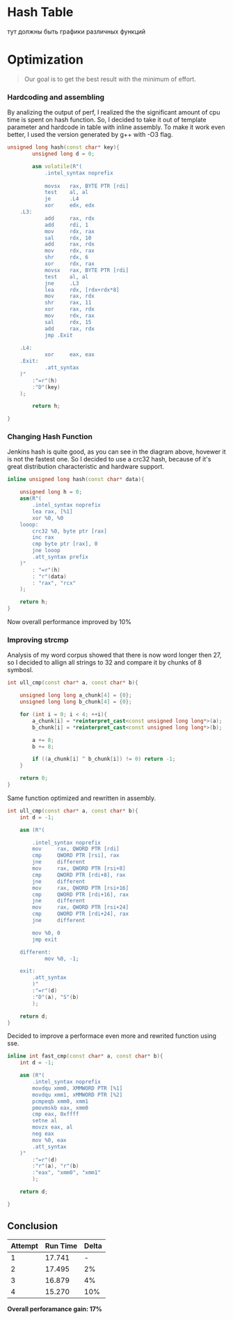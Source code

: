 # Hash Table
тут должны быть графики различных функций

# Optimization 
> Our goal is to get the best result with the minimum of effort.

### Hardcoding and assembling
By analizing the output of perf, I realized the the significant amount of cpu time is spent on hash function. So, I decided to take it out of template parameter and hardcode in table with inline assembly. To make it work even better, I used the version generated by g++ with -O3 flag.
```C++
unsigned long hash(const char* key){
        unsigned long d = 0;

        asm volatile(R"(
            .intel_syntax noprefix
    
            movsx   rax, BYTE PTR [rdi]
            test    al, al
            je      .L4
            xor     edx, edx
    .L3:
            add     rax, rdx
            add     rdi, 1
            mov     rdx, rax
            sal     rdx, 10
            add     rax, rdx
            mov     rdx, rax
            shr     rdx, 6
            xor     rdx, rax
            movsx   rax, BYTE PTR [rdi]
            test    al, al
            jne     .L3
            lea     rdx, [rdx+rdx*8]
            mov     rax, rdx
            shr     rax, 11
            xor     rax, rdx
            mov     rdx, rax
            sal     rdx, 15
            add     rax, rdx
            jmp .Exit
    
    .L4:
            xor     eax, eax
    .Exit:
            .att_syntax
    )"
        :"=r"(h)
        :"D"(key)
    );

        return h;

}
```

### Changing Hash Function
Jenkins hash is quite good, as you can see in the diagram above, hovewer it is not the fastest one. So I decided to use a crc32 hash, because of it's great distribution characteristic and hardware support.
```C++
inline unsigned long hash(const char* data){

    unsigned long h = 0;
    asm(R"(
        .intel_syntax noprefix
        lea rax, [%1]
        xor %0, %0
    looop:
        crc32 %0, byte ptr [rax]
        inc rax
        cmp byte ptr [rax], 0
        jne looop 
        .att_syntax prefix
    )"
        : "=r"(h)
        : "r"(data)
        : "rax", "rcx"
	);    

    return h;
}

```
Now overall performance improved by 10%

### Improving strcmp
Analysis of my word corpus showed that there is now word longer then 27, so I decided to allign all strings to 32 and compare it by chunks of 8 symbosl.
```C++
int ull_cmp(const char* a, const char* b){

	unsigned long long a_chunk[4] = {0};
	unsigned long long b_chunk[4] = {0};

	for (int i = 0; i < 4; ++i){
		a_chunk[i] = *reinterpret_cast<const unsigned long long*>(a);
		b_chunk[i] = *reinterpret_cast<const unsigned long long*>(b);

		a += 8;
		b += 8;

		if ((a_chunk[i] ^ b_chunk[i]) != 0) return -1;
	}

	return 0;
}
```
Same function optimized and rewritten in assembly.

```C++
int ull_cmp(const char* a, const char* b){
    int d = -1;

    asm (R"(

        .intel_syntax noprefix
        mov     rax, QWORD PTR [rdi]
        cmp     QWORD PTR [rsi], rax
        jne     different 
        mov     rax, QWORD PTR [rsi+8]
        cmp     QWORD PTR [rdi+8], rax
        jne     different 
        mov     rax, QWORD PTR [rsi+16]
        cmp     QWORD PTR [rdi+16], rax
        jne     different 
        mov     rax, QWORD PTR [rsi+24]
        cmp     QWORD PTR [rdi+24], rax
        jne     different 

        mov %0, 0
        jmp exit

    different:
            mov %0, -1;

    exit:
        .att_syntax
        )"
        :"=r"(d)
        :"D"(a), "S"(b)
        );

    return d;
}
```
Decided to improve a performace even more and rewrited function using sse.
```C++
inline int fast_cmp(const char* a, const char* b){ 
    int d = -1; 

    asm (R"(
        .intel_syntax noprefix
        movdqu xmm0, XMMWORD PTR [%1]
        movdqu xmm1, xMMWORD PTR [%2]
        pcmpeqb xmm0, xmm1
        pmovmskb eax, xmm0
        cmp eax, 0xffff
        setne al
        movzx eax, al
        neg eax
        mov %0, eax
        .att_syntax
    )"
        :"=r"(d)
        :"r"(a), "r"(b)
        :"eax", "xmm0", "xmm1"
        );

    return d;

}
```

## Conclusion
Attempt | Run Time | Delta
--- | --- | ---
1 | 17.741 | -
2 | 17.495 | 2%
3 | 16.879 | 4%
4 | 15.270 | 10%

__Overall perforamance gain: 17%__
